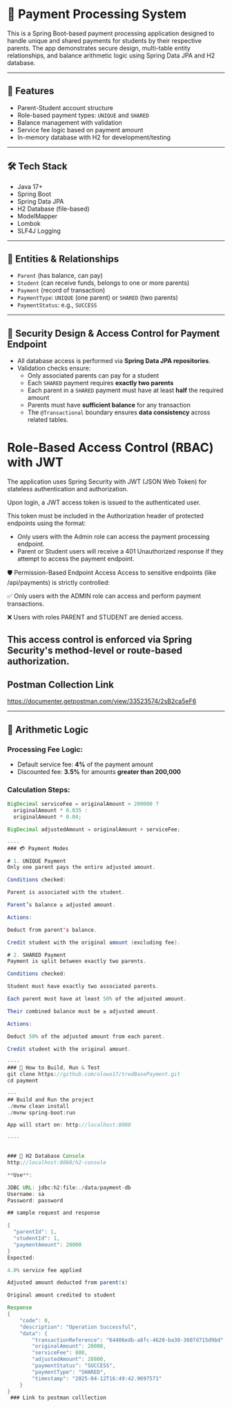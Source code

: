 # 📘 Payment Processing System

This is a Spring Boot-based payment processing application designed to handle unique and shared payments for students by their respective parents. 
The app demonstrates secure design, multi-table entity relationships, and balance arithmetic logic using Spring Data JPA and H2 database.

---

## 🚀 Features

- Parent-Student account structure
- Role-based payment types: `UNIQUE` and `SHARED`
- Balance management with validation
- Service fee logic based on payment amount
- In-memory database with H2 for development/testing

---

## 🛠️ Tech Stack

- Java 17+
- Spring Boot
- Spring Data JPA
- H2 Database (file-based)
- ModelMapper
- Lombok
- SLF4J Logging

---

## 🧩 Entities & Relationships

- `Parent` (has balance, can pay)
- `Student` (can receive funds, belongs to one or more parents)
- `Payment` (record of transaction)
- `PaymentType`: `UNIQUE` (one parent) or `SHARED` (two parents)
- `PaymentStatus`: e.g., `SUCCESS`

---

## 🔐 Security Design & Access Control for Payment Endpoint 

- All database access is performed via **Spring Data JPA repositories**.
- Validation checks ensure:
  - Only associated parents can pay for a student
  - Each `SHARED` payment requires **exactly two parents**
  - Each parent in a `SHARED` payment must have at least **half** the required amount
  - Parents must have **sufficient balance** for any transaction
  - The `@Transactional` boundary ensures **data consistency** across related tables.

# Role-Based Access Control (RBAC) with JWT
The application uses Spring Security with JWT (JSON Web Token) for stateless authentication and authorization.

Upon login, a JWT access token is issued to the authenticated user.

This token must be included in the Authorization header of protected endpoints using the format:
  - Only users with the Admin role can access the payment processing endpoint.
  - Parent or Student users will receive a 401 Unauthorized response if they attempt to access the payment endpoint.


🛡️ Permission-Based Endpoint Access
Access to sensitive endpoints (like /api/payments) is strictly controlled:

✅ Only users with the ADMIN role can access and perform payment transactions.

❌ Users with roles PARENT and STUDENT are denied access.

This access control is enforced via Spring Security's method-level or route-based authorization.
-----

## Postman Collection Link
https://documenter.getpostman.com/view/33523574/2sB2ca5eF6

-----

## 🧮 Arithmetic Logic

### Processing Fee Logic:
- Default service fee: **4%** of the payment amount
- Discounted fee: **3.5%** for amounts **greater than 200,000**

### Calculation Steps:
```java
BigDecimal serviceFee = originalAmount > 200000 ? 
  originalAmount * 0.035 : 
  originalAmount * 0.04;

BigDecimal adjustedAmount = originalAmount + serviceFee;

----
### 💳 Payment Modes

# 1. UNIQUE Payment
Only one parent pays the entire adjusted amount.

Conditions checked:

Parent is associated with the student.

Parent’s balance ≥ adjusted amount.

Actions:

Deduct from parent's balance.

Credit student with the original amount (excluding fee).

# 2. SHARED Payment
Payment is split between exactly two parents.

Conditions checked:

Student must have exactly two associated parents.

Each parent must have at least 50% of the adjusted amount.

Their combined balance must be ≥ adjusted amount.

Actions:

Deduct 50% of the adjusted amount from each parent.

Credit student with the original amount.

----
### 🧪 How to Build, Run & Test
git clone https://github.com/olowo17/tredBasePayment.git
cd payment

---
## Build and Run the project
./mvnw clean install
./mvnw spring-boot:run

App will start on: http://localhost:8080

----


### 🧪 H2 Database Console
http://localhost:8080/h2-console

**Use**:

JDBC URL: jdbc:h2:file:./data/payment-db
Username: sa
Password: password

## sample request and response

{
  "parentId": 1,
  "studentId": 1,
  "paymentAmount": 20000
}
Expected:

4.0% service fee applied

Adjusted amount deducted from parent(s)

Original amount credited to student

Response
{
    "code": 0,
    "description": "Operation Successful",
    "data": {
        "transactionReference": "64406edb-a8fc-4620-ba30-3607d715d9bd",
        "originalAmount": 20000,
        "serviceFee": 800,
        "adjustedAmount": 20800,
        "paymentStatus": "SUCCESS",
        "paymentType": "SHARED",
        "timestamp": "2025-04-12T16:49:42.9697571"
    }
}
 ### Link to postman colllection

